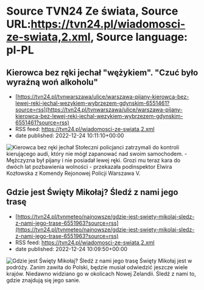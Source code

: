 # Source TVN24 Ze świata, Source URL:https://tvn24.pl/wiadomosci-ze-swiata,2.xml, Source language: pl-PL

## Kierowca bez ręki jechał "wężykiem". "Czuć było wyraźną woń alkoholu"
 - [https://tvn24.pl/tvnwarszawa/ulice/warszawa-pijany-kierowca-bez-lewej-reki-jechal-wezykiem-wybrzezem-gdynskim-6551461?source=rss](https://tvn24.pl/tvnwarszawa/ulice/warszawa-pijany-kierowca-bez-lewej-reki-jechal-wezykiem-wybrzezem-gdynskim-6551461?source=rss)
 - RSS feed: https://tvn24.pl/wiadomosci-ze-swiata,2.xml
 - date published: 2022-12-24 10:11:10+00:00

<img alt="Kierowca bez ręki jechał " src="https://tvn24.pl/najnowsze/cdn-zdjecie-oz3774-mezczyzna-byl-pijany-i-nie-posiadal-lewej-reki-zdj-ilustracyjne-6551976/alternates/LANDSCAPE_1280" />
    Stołeczni policjanci zatrzymali do kontroli kierującego audi, który nie mógł zapanować nad swoim samochodem. - Mężczyzna był pijany i nie posiadał lewej ręki. Grozi mu teraz kara do dwóch lat pozbawienia wolności - przekazała podinspektor Elwira Kozłowska z Komendy Rejonowej Policji Warszawa V.

## Gdzie jest Święty Mikołaj? Śledź z nami jego trasę
 - [https://tvn24.pl/tvnmeteo/najnowsze/gdzie-jest-swiety-mikolaj-sledz-z-nami-jego-trase-6551963?source=rss](https://tvn24.pl/tvnmeteo/najnowsze/gdzie-jest-swiety-mikolaj-sledz-z-nami-jego-trase-6551963?source=rss)
 - RSS feed: https://tvn24.pl/wiadomosci-ze-swiata,2.xml
 - date published: 2022-12-24 10:09:50+00:00

<img alt="Gdzie jest Święty Mikołaj? Śledź z nami jego trasę" src="https://tvn24.pl/najnowsze/cdn-zdjecie-royw9r-mikolaj-prezenty-sanie-adobestock126385481-6551933/alternates/LANDSCAPE_1280" />
    Święty Mikołaj jest w podróży. Zanim zawita do Polski, będzie musiał odwiedzić jeszcze wiele krajów. Niedawno widziano go w okolicach Nowej Zelandii. Śledź z nami to, gdzie znajdują się jego sanie.
